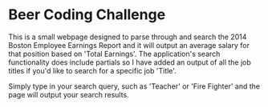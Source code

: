 # Beer Coding Challenge

This is a small webpage designed to parse through and search the 2014 Boston Employee Earnings Report and it will output an average salary for that position based on 'Total Earnings'. The application's search functionality does include partials so I have added an output of all the job titles if you'd like to search for a specific job 'Title'.

Simply type in your search query, such as 'Teacher' or 'Fire Fighter' and the page will output your search results.  

 



